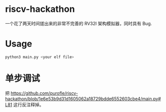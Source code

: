 # riscv-hackathon
一个花了两天时间搓出来的非常不完善的 RV32I 架构模拟器，同时具有 Bug.

# Usage
```bash
python3 main.py <your elf file>
```
# 单步调试
把 https://github.com/purofle/riscv-hackathon/blob/1e6e53b9d31d1605062a18729bdde6552603cbe4/main.py#L81 这行反注释掉。
